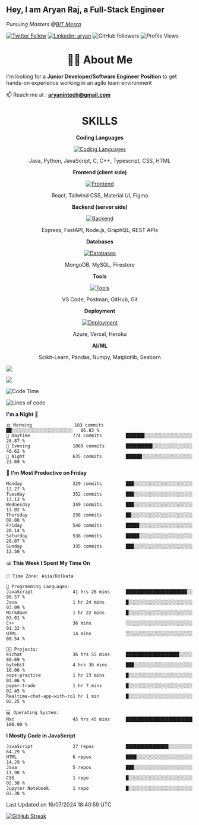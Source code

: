 <h2>Hey, I am Aryan Raj, a Full-Stack Engineer</h2>
<p><em>Pursuing Masters @<a href="https://bitmesra.ac.in/">BIT Mesra
</em></p>

[![Twitter Follow](https://img.shields.io/twitter/follow/desikiteretsu_?label=aryanintech)](https://twitter.com/aryanintech_)
[![Linkedin: aryan](https://img.shields.io/badge/-aryan-blue?style=flat-square&logo=Linkedin&logoColor=white&link=https://www.linkedin.com/in/aryanraj24/)](https://www.linkedin.com/in/aryanraj24/)
![GitHub followers](https://img.shields.io/github/followers/aryan-139?label=Follow&style=social)
![Profile Views](https://komarev.com/ghpvc/?username=aryan-139&color=brightgreen&base=1600)

<h1 align="center"> 🧑‍💻 About Me</h1>
 
 I'm looking for a **Junior Developer/Software Engineer Position** to get hands-on experience working in an agile team environment

📫 Reach me at : **aryanintech@gmail.com**

<h1 align="center">SKILLS</h1>

<p align="center"><strong>Coding Languages</strong></p>
<p align="center">
  <a href="https://skillicons.dev/icons?i=java,python,javascript,c,cpp,typescript,css,html&theme=dark">
    <img src="https://skillicons.dev/icons?i=java,python,javascript,c,cpp,typescript,css,html&theme=dark" alt="Coding Languages">
  </a>
</p>
<p align="center">Java, Python, JavaScript, C, C++, Typescript, CSS, HTML</p>

<p align="center"><strong>Frontend (client side)</strong></p>
<p align="center">
  <a href="https://skillicons.dev/icons?i=react,tailwind,materialui,figma&theme=dark">
    <img src="https://skillicons.dev/icons?i=react,tailwind,materialui,figma&theme=dark" alt="Frontend">
  </a>
</p>
<p align="center">React, Tailwind CSS, Material UI, Figma</p>

<p align="center"><strong>Backend (server side)</strong></p>
<p align="center">
  <a href="https://skillicons.dev/icons?i=express,nodejs,fastapi,graphql&theme=dark">
    <img src="https://skillicons.dev/icons?i=express,nodejs,fastapi,graphql&theme=dark" alt="Backend">
  </a>
</p>
<p align="center">Express, FastAPI, Node.js, GraphQL, REST APIs</p>

<p align="center"><strong>Databases</strong></p>
<p align="center">
  <a href="https://skillicons.dev/icons?i=mongodb,mysql,firebase&theme=dark">
    <img src="https://skillicons.dev/icons?i=mongodb,mysql,firebase&theme=dark" alt="Databases">
  </a>
</p>
<p align="center">MongoDB, MySQL, Firestore</p>

<p align="center"><strong>Tools</strong></p>
<p align="center">
  <a href="https://skillicons.dev/icons?i=vscode,postman,github,git&theme=dark">
    <img src="https://skillicons.dev/icons?i=vscode,postman,github,git&theme=dark" alt="Tools">
  </a>
</p>
<p align="center">VS Code, Postman, GitHub, Git</p>

<p align="center"><strong>Deployment</strong></p>
<p align="center">
  <a href="https://skillicons.dev/icons?i=azure,vercel,heroku&theme=dark">
    <img src="https://skillicons.dev/icons?i=azure,vercel,heroku&theme=dark" alt="Deployment">
  </a>
</p>
<p align="center">Azure, Vercel, Heroku</p>

<p align="center"><strong>AI/ML</strong></p>
<p align="center">Scikit-Learn, Pandas, Numpy, Matplotlib, Seaborn</p>



![](http://github-profile-summary-cards.vercel.app/api/cards/profile-details?username=aryan-139&theme=aura_dark)

<div display="flex">

![](http://github-profile-summary-cards.vercel.app/api/cards/stats?username=aryan-139&theme=aura_dark)


<div>


<!--START_SECTION:waka-->
![Code Time](http://img.shields.io/badge/Code%20Time-277%20hrs%2023%20mins-blue)

![Lines of code](https://img.shields.io/badge/From%20Hello%20World%20I%27ve%20Written-1.9%20million%20lines%20of%20code-blue)

**I'm a Night 🦉** 

```text
🌞 Morning                183 commits         ██░░░░░░░░░░░░░░░░░░░░░░░   06.83 % 
🌆 Daytime                774 commits         ███████░░░░░░░░░░░░░░░░░░   28.87 % 
🌃 Evening                1089 commits        ██████████░░░░░░░░░░░░░░░   40.62 % 
🌙 Night                  635 commits         ██████░░░░░░░░░░░░░░░░░░░   23.69 % 
```
📅 **I'm Most Productive on Friday** 

```text
Monday                   329 commits         ███░░░░░░░░░░░░░░░░░░░░░░   12.27 % 
Tuesday                  352 commits         ███░░░░░░░░░░░░░░░░░░░░░░   13.13 % 
Wednesday                349 commits         ███░░░░░░░░░░░░░░░░░░░░░░   13.02 % 
Thursday                 238 commits         ██░░░░░░░░░░░░░░░░░░░░░░░   08.88 % 
Friday                   540 commits         █████░░░░░░░░░░░░░░░░░░░░   20.14 % 
Saturday                 538 commits         █████░░░░░░░░░░░░░░░░░░░░   20.07 % 
Sunday                   335 commits         ███░░░░░░░░░░░░░░░░░░░░░░   12.50 % 
```


📊 **This Week I Spent My Time On** 

```text
🕑︎ Time Zone: Asia/Kolkata

💬 Programming Languages: 
JavaScript               41 hrs 26 mins      ███████████████████████░░   90.57 % 
Java                     1 hr 24 mins        █░░░░░░░░░░░░░░░░░░░░░░░░   03.09 % 
Markdown                 1 hr 22 mins        █░░░░░░░░░░░░░░░░░░░░░░░░   03.01 % 
C++                      36 mins             ░░░░░░░░░░░░░░░░░░░░░░░░░   01.32 % 
HTML                     14 mins             ░░░░░░░░░░░░░░░░░░░░░░░░░   00.54 % 

🐱‍💻 Projects: 
eichat                   36 hrs 55 mins      ████████████████████░░░░░   80.69 % 
bytebit                  4 hrs 36 mins       ███░░░░░░░░░░░░░░░░░░░░░░   10.06 % 
oops-practice            1 hr 23 mins        █░░░░░░░░░░░░░░░░░░░░░░░░   03.06 % 
paper-trade              1 hr 7 mins         █░░░░░░░░░░░░░░░░░░░░░░░░   02.45 % 
Realtime-chat-app-with-ro1 hr 1 min          █░░░░░░░░░░░░░░░░░░░░░░░░   02.25 % 

💻 Operating System: 
Mac                      45 hrs 45 mins      █████████████████████████   100.00 % 
```

**I Mostly Code in JavaScript** 

```text
JavaScript               27 repos            ████████████████░░░░░░░░░   64.29 % 
HTML                     6 repos             ████░░░░░░░░░░░░░░░░░░░░░   14.29 % 
Java                     5 repos             ███░░░░░░░░░░░░░░░░░░░░░░   11.90 % 
CSS                      1 repo              █░░░░░░░░░░░░░░░░░░░░░░░░   02.38 % 
Jupyter Notebook         1 repo              █░░░░░░░░░░░░░░░░░░░░░░░░   02.38 % 
```




 Last Updated on 16/07/2024 18:40:59 UTC
<!--END_SECTION:waka-->

[![GitHub Streak](https://streak-stats.demolab.com?user=aryan-139&theme=dark)](https://git.io/streak-stats)
